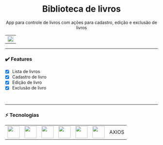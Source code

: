 <div align="center">
  <h1>Biblioteca de livros</h1>
  <p>App para controle de livros com ações para cadastro, edição e exclusão de livros</p>
</div>

<div align="center">
  <table>
    <tr>
      <td><img src="https://github.com/fabianojunior1/Projeto_Biblioteca/blob/main/frontend/src/assets/gif/Apresenta%C3%A7%C3%A3o.gif" width="100%" /></td>
    </tr>
  </table>
</div>
<hr>

### :heavy_check_mark: Features
- [x] Lista de livros
- [x] Cadastro de livro
- [x] Edição de livro
- [x] Exclusão de livro
<br>
<hr>

### ⚡ Tecnologias
<table>
 <tr>
  <td><img src="https://cdn.jsdelivr.net/gh/devicons/devicon/icons/html5/html5-plain-wordmark.svg" width="40" height="40"/></td>
  <td><img src="https://cdn.jsdelivr.net/gh/devicons/devicon/icons/css3/css3-plain-wordmark.svg" width="40" height="40"/></td>
  <td><img src="https://cdn.jsdelivr.net/gh/devicons/devicon/icons/typescript/typescript-original.svg" width="40" height="40"/></td>
  <td><img src="https://cdn.jsdelivr.net/gh/devicons/devicon/icons/react/react-original-wordmark.svg" width="40" height="40"/></td>
  <td><img src="https://cdn.jsdelivr.net/gh/devicons/devicon/icons/nodejs/nodejs-original.svg" width="40" height="40"/></td>
  <td><img src="https://cdn.jsdelivr.net/gh/devicons/devicon/icons/express/express-original-wordmark.svg" width="40" height="40"/></td>
  <td>AXIOS</td>
 </tr>
</table>
